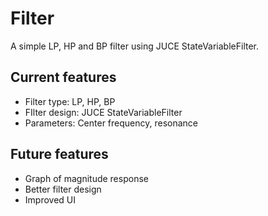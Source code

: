 Filter
======

A simple LP, HP and BP filter using JUCE StateVariableFilter.

## Current features
- Filter type: LP, HP, BP
- FIlter design: JUCE StateVariableFilter
- Parameters: Center frequency, resonance

## Future features
- Graph of magnitude response
- Better filter design
- Improved UI

